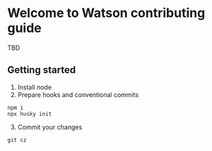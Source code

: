 # Welcome to Watson contributing guide

TBD

## Getting started

1. Install node
2. Prepare hooks and conventional commits

```shell
npm i
npx husky init
```

3. Commit your changes

```shell
git cz
```
